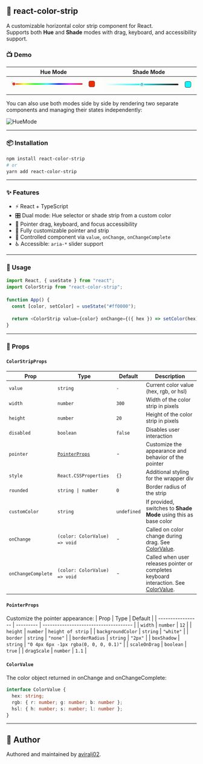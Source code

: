 ## 🎨 react-color-strip

A customizable horizontal color strip component for React.  
Supports both **Hue** and **Shade** modes with drag, keyboard, and accessibility support.

### 📺 Demo

| Hue Mode                                 | Shade Mode                                   |
| ---------------------------------------- | -------------------------------------------- |
| ![Hue Mode](./public/assets/HueMode.gif) | ![Shade Mode](./public/assets/ShadeMode.gif) |

You can also use both modes side by side by rendering two separate components and managing their states independently:

![HueMode](./public/assets/MixedMode.gif)

---

### 📦 Installation

```bash
npm install react-color-strip
# or
yarn add react-color-strip
```

---

### ✨ Features

- ⚡️ React + TypeScript
- 🎛 Dual mode: Hue selector or shade strip from a custom color
- 🧲 Pointer drag, keyboard, and focus accessibility
- 🧩 Fully customizable pointer and strip
- 🧠 Controlled component via `value`, `onChange`, `onChangeComplete`
- ♿ Accessible: `aria-*` slider support

---

### 🚀 Usage

```js
import React, { useState } from "react";
import ColorStrip from "react-color-strip";

function App() {
  const [color, setColor] = useState("#ff0000");

  return <ColorStrip value={color} onChange={({ hex }) => setColor(hex)} />;
}
```

---

### 🔧 Props

#### `ColorStripProps`

| Prop               | Type                            | Default     | Description                                                                                         |
| ------------------ | ------------------------------- | ----------- | --------------------------------------------------------------------------------------------------- |
| `value`            | `string`                        | `-`         | Current color value (hex, rgb, or hsl)                                                              |
| `width`            | `number`                        | `300`       | Width of the color strip in pixels                                                                  |
| `height`           | `number`                        | `20`        | Height of the color strip in pixels                                                                 |
| `disabled`         | `boolean`                       | `false`     | Disables user interaction                                                                           |
| `pointer`          | [`PointerProps`](#pointerprops) | -           | Customize the appearance and behavior of the pointer                                                |
| `style`            | `React.CSSProperties`           | `{}`        | Additional styling for the wrapper div                                                              |
| `rounded`          | `string \| number`              | `0`         | Border radius of the strip                                                                          |
| `customColor`      | `string`                        | `undefined` | If provided, switches to **Shade Mode** using this as base color                                    |
| `onChange`         | `(color: ColorValue) => void`   | -           | Called on color change during drag. See [ColorValue](#colorvalue).                                  |
| `onChangeComplete` | `(color: ColorValue) => void`   | -           | Called when user releases pointer or completes keyboard interaction. See [ColorValue](#colorvalue). |

#### `PointerProps`

Customize the pointer appearance:
| Prop | Type | Default |
| ----------------- | --------- | ------------------------------------- |
| `width` | `number` | `12` |
| `height` | `number` | `height of strip` |
| `backgroundColor` | `string` | `"white"` |
| `border` | `string` | `"none"` |
| `borderRadius` | `string` | `"2px"` |
| `boxShadow` | `string` | `"0 4px 6px -1px rgba(0, 0, 0, 0.1)"` |
| `scaleOnDrag` | `boolean` | `true` |
| `dragScale` | `number` | `1.1` |

#### `ColorValue`

The color object returned in onChange and onChangeComplete:

```typescript
interface ColorValue {
  hex: string;
  rgb: { r: number; g: number; b: number };
  hsl: { h: number; s: number; l: number };
}
```

---

## 👤 Author

Authored and maintained by [aviralj02](https://aviral.xyz).
